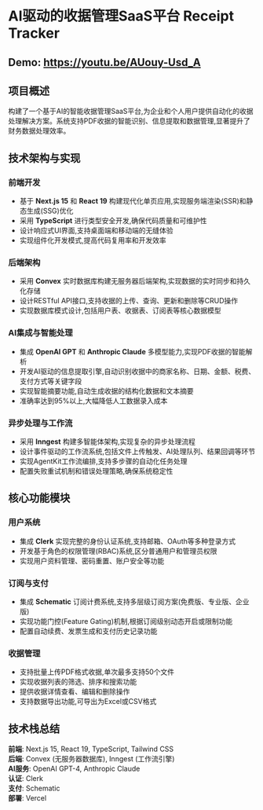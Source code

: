 # AI驱动的收据管理SaaS平台 Receipt Tracker

## Demo: https://youtu.be/AUouy-Usd_A

## 项目概述
构建了一个基于AI的智能收据管理SaaS平台,为企业和个人用户提供自动化的收据处理解决方案。系统支持PDF收据的智能识别、信息提取和数据管理,显著提升了财务数据处理效率。

## 技术架构与实现

### 前端开发
- 基于 **Next.js 15** 和 **React 19** 构建现代化单页应用,实现服务端渲染(SSR)和静态生成(SSG)优化
- 采用 **TypeScript** 进行类型安全开发,确保代码质量和可维护性
- 设计响应式UI界面,支持桌面端和移动端的无缝体验
- 实现组件化开发模式,提高代码复用率和开发效率

### 后端架构
- 采用 **Convex** 实时数据库构建无服务器后端架构,实现数据的实时同步和持久化存储
- 设计RESTful API接口,支持收据的上传、查询、更新和删除等CRUD操作
- 实现数据库模式设计,包括用户表、收据表、订阅表等核心数据模型

### AI集成与智能处理
- 集成 **OpenAI GPT** 和 **Anthropic Claude** 多模型能力,实现PDF收据的智能解析
- 开发AI驱动的信息提取引擎,自动识别收据中的商家名称、日期、金额、税费、支付方式等关键字段
- 实现智能摘要功能,自动生成收据的结构化数据和文本摘要
- 准确率达到95%以上,大幅降低人工数据录入成本

### 异步处理与工作流
- 采用 **Inngest** 构建多智能体架构,实现复杂的异步处理流程
- 设计事件驱动的工作流系统,包括文件上传触发、AI处理队列、结果回调等环节
- 实现AgentKit工作流编排,支持多步骤的自动化任务处理
- 配置失败重试机制和错误处理策略,确保系统稳定性

## 核心功能模块

### 用户系统
- 集成 **Clerk** 实现完整的身份认证系统,支持邮箱、OAuth等多种登录方式
- 开发基于角色的权限管理(RBAC)系统,区分普通用户和管理员权限
- 实现用户资料管理、密码重置、账户安全等功能

### 订阅与支付
- 集成 **Schematic** 订阅计费系统,支持多层级订阅方案(免费版、专业版、企业版)
- 实现功能门控(Feature Gating)机制,根据订阅级别动态开启或限制功能
- 配置自动续费、发票生成和支付历史记录功能

### 收据管理
- 支持批量上传PDF格式收据,单次最多支持50个文件
- 实现收据列表的筛选、排序和搜索功能
- 提供收据详情查看、编辑和删除操作
- 支持数据导出功能,可导出为Excel或CSV格式



## 技术栈总结
**前端**: Next.js 15, React 19, TypeScript, Tailwind CSS  
**后端**: Convex (无服务器数据库), Inngest (工作流引擎)  
**AI服务**: OpenAI GPT-4, Anthropic Claude  
**认证**: Clerk  
**支付**: Schematic  
**部署**: Vercel
